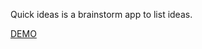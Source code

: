 Quick ideas is a brainstorm app to list ideas.

[DEMO](https://sebastianrvaldivia.github.io/quick-ideas/)
